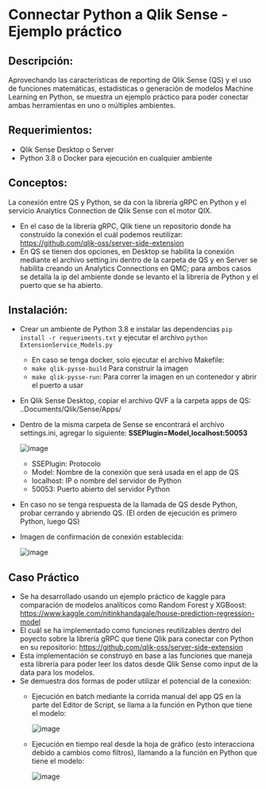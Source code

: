 # Connectar Python a Qlik Sense - Ejemplo práctico
## Descripción:
Aprovechando las características de reporting de Qlik Sense (QS) y el uso de funciones matemáticas, estadisticas o generación de modelos Machine Learning en Python, se muestra un ejemplo práctico para poder conectar ambas herramientas en uno o múltiples ambientes.

## Requerimientos:
- Qlik Sense Desktop o Server
- Python 3.8 o Docker para ejecución en cualquier ambiente

## Conceptos:
La conexión entre QS y Python, se da con la librería gRPC en Python y el servicio Analytics Connection de Qlik Sense con el motor QIX.
- En el caso de la librería gRPC, Qlik tiene un repositorio donde ha construído la conexión el cuál podemos reutilizar: https://github.com/qlik-oss/server-side-extension
- En QS se tienen dos opciones, en Desktop se habilita la conexión mediante el archivo setting.ini dentro de la carpeta de QS y en Server se habilita creando un Analytics Connections en QMC; para ambos casos se detalla la ip del ambiente donde se levanto el la librería de Python y el puerto que se ha abierto.

## Instalación:
- Crear un ambiente de Python 3.8 e instalar las dependencias ```pip install -r requeriments.txt``` y ejecutar el archivo ```python ExtensionService_Models.py```
  -  En caso se tenga docker, solo ejecutar el archivo Makefile:
    -  ```make qlik-pysse-build``` Para construir la imagen
    -  ```make qlik-pysse-run```: Para correr la imagen en un contenedor y abrir el puerto a usar
- En Qlik Sense Desktop, copiar el archivo QVF a la carpeta apps de QS: ..Documents/Qlik/Sense/Apps/
- Dentro de la misma carpeta de Sense se encontrará el archivo settings.ini, agregar lo siguiente: **SSEPlugin=Model,localhost:50053**

    ![image](https://user-images.githubusercontent.com/11880722/124551423-b21f7a00-ddf7-11eb-86a1-70359337a2be.png)

  - SSEPlugin: Protocolo
  - Model: Nombre de la conexión que será usada en el app de QS
  - localhost: IP o nombre del servidor de Python
  - 50053: Puerto abierto del servidor Python

- En caso no se tenga respuesta de la llamada de QS desde Python, probar cerrando y abriendo QS. (El orden de ejecución es primero Python, luego QS)
- Imagen de confirmación de conexión establecida:

    ![image](https://user-images.githubusercontent.com/11880722/124553588-881b8700-ddfa-11eb-96c3-d2103b8105e6.png)

## Caso Práctico
- Se ha desarrollado usando un ejemplo práctico de kaggle para comparación de modelos analíticos como Random Forest y XGBoost: https://www.kaggle.com/nitinkhandagale/house-prediction-regression-model
- El cuál se ha implementado como funciones reutilizables dentro del poyecto sobre la librería gRPC que tiene Qlik para conectar con Python en su repositorio: https://github.com/qlik-oss/server-side-extension
- Esta implementación se construyó en base a las funciones que maneja esta librería para poder leer los datos desde Qlik Sense como input de la data para los modelos.
- Se demuestra dos formas de poder utilizar el potencial de la conexión:
  - Ejecución en batch mediante la corrida manual del app QS en la parte del Editor de Script, se llama a la función en Python que tiene el modelo:

    ![image](https://user-images.githubusercontent.com/11880722/124555316-94084880-ddfc-11eb-893a-9b458d6fd165.png)

  - Ejecución en tiempo real desde la hoja de gráfico (esto interacciona debido a cambios como filtros), llamando a la función en Python que tiene el modelo:

    ![image](https://user-images.githubusercontent.com/11880722/124555575-ddf12e80-ddfc-11eb-84fb-b1ac491a3189.png)

